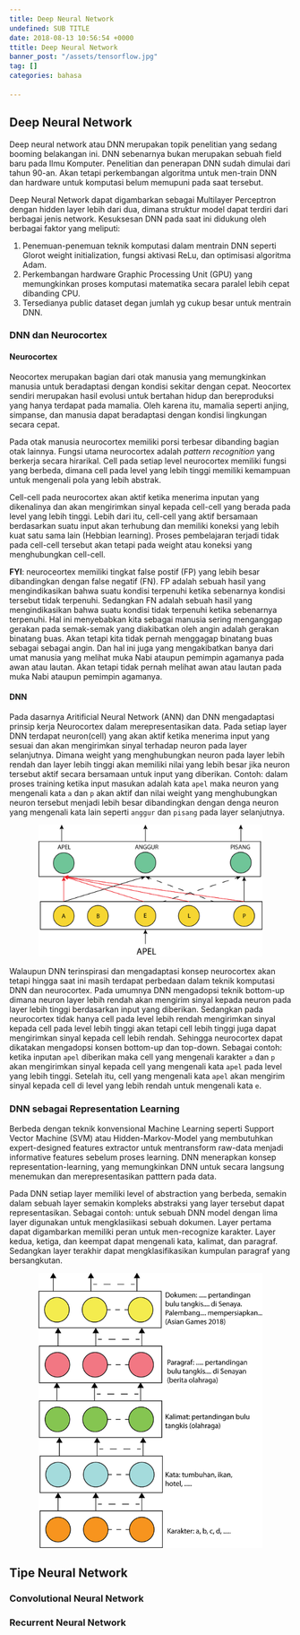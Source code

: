 ```yaml
---
title: Deep Neural Network
undefined: SUB TITLE
date: 2018-08-13 10:56:54 +0000
ttitle: Deep Neural Network
banner_post: "/assets/tensorflow.jpg"
tag: []
categories: bahasa

---
```


## **Deep Neural Network**
Deep neural network atau DNN merupakan topik penelitian yang sedang booming belakangan ini. DNN sebenarnya bukan merupakan sebuah field baru pada Ilmu Komputer. Penelitian dan penerapan DNN sudah dimulai dari tahun 90-an. Akan tetapi perkembangan algoritma untuk men-train DNN dan hardware untuk komputasi belum memupuni pada saat tersebut.

Deep Neural Network dapat digambarkan sebagai Multilayer Perceptron dengan hidden layer lebih dari dua, dimana struktur model dapat terdiri dari berbagai jenis network. Kesuksesan DNN pada saat ini didukung oleh berbagai faktor yang meliputi:

1. Penemuan-penemuan teknik komputasi dalam mentrain DNN seperti Glorot weight initialization, fungsi aktivasi ReLu, dan optimisasi algoritma Adam.
2. Perkembangan hardware Graphic Processing Unit (GPU) yang memungkinkan proses komputasi matematika secara paralel lebih cepat dibanding CPU.
3. Tersedianya public dataset degan jumlah yg cukup besar untuk mentrain DNN.


### **DNN dan Neurocortex**

#### **Neurocortex**
Neocortex merupakan bagian dari otak manusia yang memungkinkan manusia untuk beradaptasi dengan kondisi sekitar dengan cepat. Neocortex sendiri merupakan hasil evolusi untuk bertahan hidup dan bereproduksi yang hanya terdapat pada mamalia. Oleh karena itu, mamalia seperti anjing, simpanse, dan manusia dapat beradaptasi dengan kondisi lingkungan secara cepat.

Pada otak manusia neurocortex memiliki porsi terbesar dibanding bagian otak lainnya. Fungsi utama neurocortex adalah *pattern recognition* yang berkerja secara hirarikal. Cell pada setiap level neurocortex memiliki fungsi yang berbeda, dimana cell pada level yang lebih tinggi memiliki kemampuan untuk mengenali pola yang lebih abstrak.

Cell-cell pada neurocortex akan aktif ketika menerima inputan yang dikenalinya dan akan mengirimkan sinyal kepada cell-cell yang berada pada level yang lebih tinggi. Lebih dari itu, cell-cell yang aktif bersamaan berdasarkan suatu input akan terhubung dan memiliki koneksi yang lebih kuat satu sama lain (Hebbian learning). Proses pembelajaran terjadi tidak pada cell-cell tersebut akan tetapi pada weight atau koneksi yang menghubungkan cell-cell.

**FYI**: neuroceortex memiliki tingkat false postif (FP) yang lebih besar dibandingkan dengan false negatif (FN). FP adalah sebuah hasil yang mengindikasikan bahwa suatu kondisi terpenuhi ketika sebenarnya kondisi tersebut tidak terpenuhi. Sedangkan FN adalah sebuah hasil yang mengindikasikan bahwa suatu kondisi tidak terpenuhi ketika sebenarnya terpenuhi. Hal ini menyebabkan kita sebagai manusia sering menganggap gerakan pada semak-semak yang diakibatkan oleh angin adalah gerakan binatang buas. Akan tetapi kita tidak pernah menggagap binatang buas sebagai sebagai angin. Dan hal ini juga yang mengakibatkan banya dari umat manusia yang melihat muka Nabi ataupun pemimpin agamanya pada awan atau lautan. Akan tetapi tidak pernah melihat awan atau lautan pada muka Nabi ataupun pemimpin agamanya.

#### **DNN**
Pada dasarnya Aritificial Neural Network (ANN) dan DNN mengadaptasi prinsip kerja Neurocortex dalam merepresentasikan data. Pada setiap layer DNN terdapat neuron(cell) yang akan aktif ketika menerima input yang sesuai dan akan mengirimkan sinyal terhadap neuron pada layer selanjutnya. Dimana weight yang menghubungkan neuron pada layer lebih rendah dan layer lebih tinggi akan memiliki nilai yang lebih besar jika neuron tersebut aktif secara bersamaan untuk input yang diberikan. Contoh: dalam proses training ketika input masukan adalah kata ```apel``` maka neuron yang mengenali kata ```a``` dan ```p``` akan aktif dan nilai weight yang menghubungkan neuron tersebut menjadi lebih besar dibandingkan dengan denga neuron yang mengenali kata lain seperti ```anggur``` dan ```pisang``` pada layer selanjutnya.

<p align="center"><img width="400px" height="auto" src="/assets/dnn/DNN-neurocortex.png"></p>

Walaupun DNN terinspirasi dan mengadaptasi konsep neurocortex akan tetapi hingga saat ini masih terdapat perbedaan dalam teknik komputasi DNN dan neurocortex. Pada umumnya DNN mengadopsi teknik bottom-up dimana neuron layer lebih rendah akan mengirim sinyal kepada neuron pada layer lebih tinggi berdasarkan input yang diberikan. Sedangkan pada neurocortex tidak hanya cell pada level lebih rendah mengirimkan sinyal kepada cell pada level lebih tinggi akan tetapi cell lebih tinggi juga dapat mengirimkan sinyal kepada cell lebih rendah. Sehingga neurocortex dapat dikatakan mengadopsi konsen bottom-up dan top-down. Sebagai contoh: ketika inputan ```apel``` diberikan maka cell yang mengenali karakter ```a``` dan ```p``` akan mengirimkan sinyal kepada cell yang mengenali kata ```apel``` pada level yang lebih tinggi. Setelah itu, cell yang mengenali kata ```apel``` akan mengirim sinyal kepada cell di level yang lebih rendah untuk mengenali kata ```e```.


### **DNN sebagai Representation Learning**
Berbeda dengan teknik konvensional Machine Learning seperti Support Vector Machine (SVM) atau Hidden-Markov-Model yang membutuhkan expert-designed features extractor untuk mentransform raw-data menjadi informative features sebelum proses learning. DNN menerapkan konsep representation-learning, yang memungkinkan DNN untuk secara langsung menemukan dan merepresentasikan patttern pada data.

Pada DNN setiap layer memiliki level of abstraction yang berbeda, semakin dalam sebuah layer semakin kompleks abstraksi yang layer tersebut dapat representasikan. Sebagai contoh: untuk sebuah DNN model dengan lima layer digunakan untuk mengklasiikasi sebuah dokumen. Layer pertama dapat digambarkan memiliki peran untuk men-recognize karakter. Layer kedua, ketiga, dan keempat dapat mengenali kata, kalimat, dan paragraf. Sedangkan layer terakhir dapat mengklasifikasikan kumpulan paragraf yang bersangkutan.

<p align="center"><img width="400px" height="auto" src="/assets/dnn/DNN-language.png"></p>



## **Tipe Neural Network**

### **Convolutional Neural Network**

### **Recurrent Neural Network**